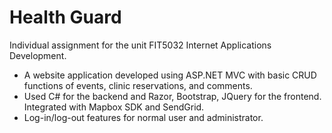 # Health Guard #

Individual assignment for the unit FIT5032 Internet Applications Development.

* A website application developed using ASP.NET MVC with basic CRUD functions of events, clinic reservations, and comments.
* Used C# for the backend and Razor, Bootstrap, JQuery for the frontend. Integrated with Mapbox SDK and SendGrid. 
* Log-in/log-out features for normal user and administrator. 

